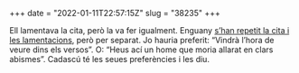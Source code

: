 +++
date = "2022-01-11T22:57:15Z"
slug = "38235"
+++

Ell lamentava la cita, però la va fer igualment. Enguany [s’han repetit la cita i les lamentacions](https://www.vilaweb.cat/noticies/com-un-eslogan-dunamuno-ha-acabat-marcant-lany-joan-fuster/), però per separat. Jo hauria preferit: “Vindrà l’hora de veure dins els versos”. O: “Heus ací un home que moria allarat en clars abismes”. Cadascú té les seues preferències i les diu.

